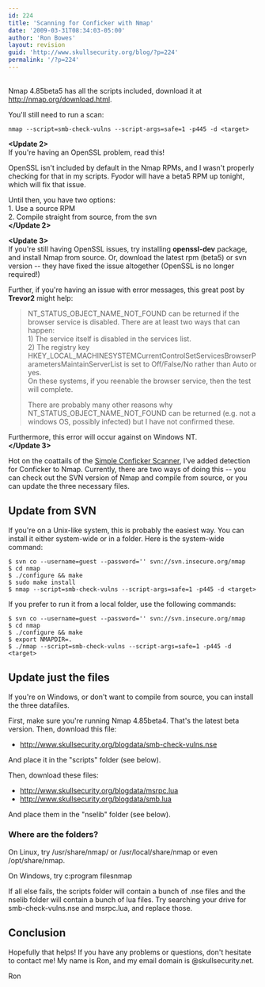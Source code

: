 ```yaml
---
id: 224
title: 'Scanning for Conficker with Nmap'
date: '2009-03-31T08:34:03-05:00'
author: 'Ron Bowes'
layout: revision
guid: 'http://www.skullsecurity.org/blog/?p=224'
permalink: '/?p=224'
---
```


**<Update>**  
Nmap 4.85beta5 has all the scripts included, download it at <http://nmap.org/download.html>.

You'll still need to run a scan:

```
nmap --script=smb-check-vulns --script-args=safe=1 -p445 -d <target>
```

**</Update>**

**<Update 2>**  
If you're having an OpenSSL problem, read this!

OpenSSL isn't included by default in the Nmap RPMs, and I wasn't properly checking for that in my scripts. Fyodor will have a beta5 RPM up tonight, which will fix that issue.

Until then, you have two options:  
1\. Use a source RPM  
2\. Compile straight from source, from the svn  
**</Update 2>**

**<Update 3>**  
If you're still having OpenSSL issues, try installing **openssl-dev** package, and install Nmap from source. Or, download the latest rpm (beta5) or svn version -- they have fixed the issue altogether (OpenSSL is no longer required!)

Further, if you're having an issue with error messages, this great post by **Trevor2** might help:

> NT\_STATUS\_OBJECT\_NAME\_NOT\_FOUND can be returned if the browser service is disabled. There are at least two ways that can happen:  
> 1\) The service itself is disabled in the services list.  
> 2\) The registry key HKEY\_LOCAL\_MACHINESYSTEMCurrentControlSetServicesBrowserParametersMaintainServerList is set to Off/False/No rather than Auto or yes.  
> On these systems, if you reenable the browser service, then the test will complete.
> 
> There are probably many other reasons why NT\_STATUS\_OBJECT\_NAME\_NOT\_FOUND can be returned (e.g. not a windows OS, possibly infected) but I have not confirmed these.

Furthermore, this error will occur against on Windows NT.  
**</Update 3>**

Hot on the coattails of the [Simple Conficker Scanner](http://iv.cs.uni-bonn.de/wg/cs/applications/containing-conficker), I've added detection for Conficker to Nmap. Currently, there are two ways of doing this -- you can check out the SVN version of Nmap and compile from source, or you can update the three necessary files.

##  Update from SVN

If you're on a Unix-like system, this is probably the easiest way. You can install it either system-wide or in a folder. Here is the system-wide command:

```
$ svn co --username=guest --password='' svn://svn.insecure.org/nmap
$ cd nmap
$ ./configure && make
$ sudo make install
$ nmap --script=smb-check-vulns --script-args=safe=1 -p445 -d <target>
```

If you prefer to run it from a local folder, use the following commands:

```
$ svn co --username=guest --password='' svn://svn.insecure.org/nmap
$ cd nmap
$ ./configure && make
$ export NMAPDIR=.
$ ./nmap --script=smb-check-vulns --script-args=safe=1 -p445 -d <target>
```

## Update just the files

If you're on Windows, or don't want to compile from source, you can install the three datafiles.

First, make sure you're running Nmap 4.85beta4. That's the latest beta version. Then, download this file:

- <http://www.skullsecurity.org/blogdata/smb-check-vulns.nse>

And place it in the "scripts" folder (see below).

Then, download these files:

- http://www.skullsecurity.org/blogdata/msrpc.lua
- http://www.skullsecurity.org/blogdata/smb.lua

And place them in the "nselib" folder (see below).

### Where are the folders?

On Linux, try /usr/share/nmap/ or /usr/local/share/nmap or even /opt/share/nmap.

On Windows, try c:program filesnmap

If all else fails, the scripts folder will contain a bunch of .nse files and the nselib folder will contain a bunch of lua files. Try searching your drive for smb-check-vulns.nse and msrpc.lua, and replace those.

## Conclusion

Hopefully that helps! If you have any problems or questions, don't hesitate to contact me! My name is Ron, and my email domain is @skullsecurity.net.

Ron